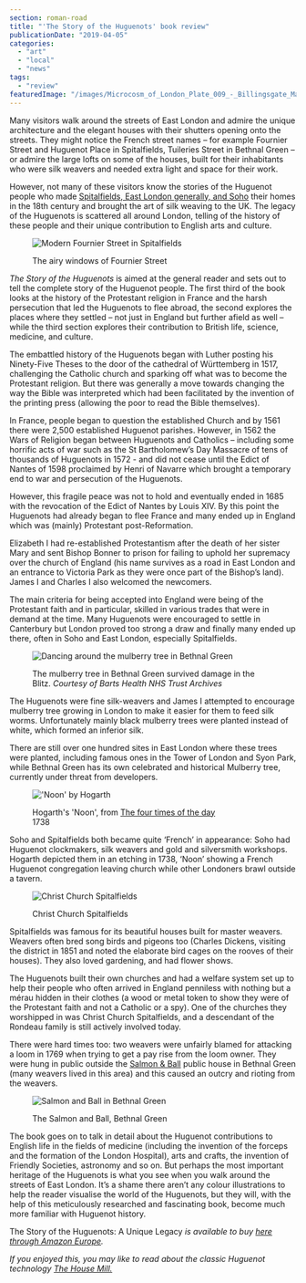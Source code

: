 ```yaml
---
section: roman-road
title: "'The Story of the Huguenots' book review"
publicationDate: "2019-04-05"
categories: 
  - "art"
  - "local"
  - "news"
tags: 
  - "review"
featuredImage: "/images/Microcosm_of_London_Plate_009_-_Billingsgate_Market_tone.jpg"
---
```


Many visitors walk around the streets of East London and admire the unique architecture and the elegant houses with their shutters opening onto the streets. They might notice the French street names – for example Fournier Street and Huguenot Place in Spitalfields, Tuileries Street in Bethnal Green – or admire the large lofts on some of the houses, built for their inhabitants who were silk weavers and needed extra light and space for their work.

However, not many of these visitors know the stories of the Huguenot people who made [Spitalfields, East London generally, and Soho](https://romanroadlondon.com/londons-east-end-book-review-a-guide-for-family-and-local-historians-by-jonathan-oates/) their homes in the 18th century and brought the art of silk weaving to the UK. The legacy of the Huguenots is scattered all around London, telling of the history of these people and their unique contribution to English arts and culture.

<figure>

![Modern Fournier Street in Spitalfields](/images/2382765192_1f7904ea68_b.jpg)

<figcaption>

The airy windows of Fournier Street

</figcaption>

</figure>

_The Story of the Huguenots_ is aimed at the general reader and sets out to tell the complete story of the Huguenot people. The first third of the book looks at the history of the Protestant religion in France and the harsh persecution that led the Huguenots to flee abroad, the second explores the places where they settled – not just in England but further afield as well – while the third section explores their contribution to British life, science, medicine, and culture.

The embattled history of the Huguenots began with Luther posting his Ninety-Five Theses to the door of the cathedral of Württemberg in 1517, challenging the Catholic church and sparking off what was to become the Protestant religion. But there was generally a move towards changing the way the Bible was interpreted which had been facilitated by the invention of the printing press (allowing the poor to read the Bible themselves).

In France, people began to question the established Church and by 1561 there were 2,500 established Huguenot parishes. However, in 1562 the Wars of Religion began between Huguenots and Catholics – including some horrific acts of war such as the St Bartholomew’s Day Massacre of tens of thousands of Huguenots in 1572 - and did not cease until the Edict of Nantes of 1598 proclaimed by Henri of Navarre which brought a temporary end to war and persecution of the Huguenots.

However, this fragile peace was not to hold and eventually ended in 1685 with the revocation of the Edict of Nantes by Louis XIV. By this point the Huguenots had already began to flee France and many ended up in England which was (mainly) Protestant post-Reformation.

Elizabeth I had re-established Protestantism after the death of her sister Mary and sent Bishop Bonner to prison for failing to uphold her supremacy over the church of England (his name survives as a road in East London and an entrance to Victoria Park as they were once part of the Bishop’s land). James I and Charles I also welcomed the newcomers.

The main criteria for being accepted into England were being of the Protestant faith and in particular, skilled in various trades that were in demand at the time. Many Huguenots were encouraged to settle in Canterbury but London proved too strong a draw and finally many ended up there, often in Soho and East London, especially Spitalfields.

<figure>

![Dancing around the mulberry tree in Bethnal Green](/images/News19RLHLC-X-21-nurses-dancing-round-mulberry.jpg)

<figcaption>

  
The mulberry tree in Bethnal Green survived damage in the Blitz. _Courtesy of Barts Health NHS Trust Archives_

</figcaption>

</figure>

The Huguenots were fine silk-weavers and James I attempted to encourage mulberry tree growing in London to make it easier for them to feed silk worms. Unfortunately mainly black mulberry trees were planted instead of white, which formed an inferior silk.

There are still over one hundred sites in East London where these trees were planted, including famous ones in the Tower of London and Syon Park, while Bethnal Green has its own celebrated and historical Mulberry tree, currently under threat from developers.

<figure>

!['Noon' by Hogarth](/images/62.2015S.jpg.505x605_q85.jpg)

<figcaption>

  
Hogarth's 'Noon', from [The four times of the day](https://www.artgallery.nsw.gov.au/collection/works/?group_accession=61.2015-64.2015)  
1738

</figcaption>

</figure>

Soho and Spitalfields both became quite ‘French’ in appearance: Soho had Huguenot clockmakers, silk weavers and gold and silversmith workshops. Hogarth depicted them in an etching in 1738, ‘Noon’ showing a French Huguenot congregation leaving church while other Londoners brawl outside a tavern.  

<figure>

![Christ Church Spitalfields](/images/765px-Christ_Church_Spitalfields_01.jpg)

<figcaption>

Christ Church Spitalfields

</figcaption>

</figure>

Spitalfields was famous for its beautiful houses built for master weavers. Weavers often bred song birds and pigeons too (Charles Dickens, visiting the district in 1851 and noted the elaborate bird cages on the rooves of their houses). They also loved gardening, and had flower shows.

The Huguenots built their own churches and had a welfare system set up to help their people who often arrived in England penniless with nothing but a mérau hidden in their clothes (a wood or metal token to show they were of the Protestant faith and not a Catholic or a spy). One of the churches they worshipped in was Christ Church Spitalfields, and a descendant of the Rondeau family is still actively involved today.

There were hard times too: two weavers were unfairly blamed for attacking a loom in 1769 when trying to get a pay rise from the loom owner. They were hung in public outside the [Salmon & Ball](https://romanroadlondon.com/salmon-and-ball-bethnal-green/) public house in Bethnal Green (many weavers lived in this area) and this caused an outcry and rioting from the weavers.  

<figure>

![Salmon and Ball in Bethnal Green](/images/4081589_a7ed184c.jpg)

<figcaption>

The Salmon and Ball, Bethnal Green

</figcaption>

</figure>

The book goes on to talk in detail about the Huguenot contributions to English life in the fields of medicine (including the invention of the forceps and the formation of the London Hospital), arts and crafts, the invention of Friendly Societies, astronomy and so on. But perhaps the most important heritage of the Huguenots is what you see when you walk around the streets of East London. It’s a shame there aren’t any colour illustrations to help the reader visualise the world of the Huguenots, but they will, with the help of this meticulously researched and fascinating book, become much more familiar with Huguenot history.

The Story of the Huguenots: A Unique Legacy _is available to buy [here through Amazon Europe](https://www.amazon.co.uk/dp/0993566529/)._

_If you enjoyed this, you may like to read about the classic Huguenot technology [The House Mill.](https://romanroadlondon.com/house-mill-bromley-by-bow/)_

